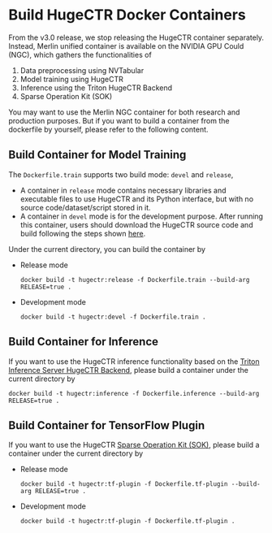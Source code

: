 # Build HugeCTR Docker Containers

From the v3.0 release, we stop releasing the HugeCTR container separately. Instead, Merlin unified container is available on the NVIDIA GPU Could (NGC), which gathers the functionalities of 

1. Data preprocessing using NVTabular
2. Model training using HugeCTR
3. Inference using the Triton HugeCTR Backend
4. Sparse Operation Kit (SOK)

You may want to use the Merlin NGC container for both research and production purposes. But if you want to build a container from the dockerfile by yourself, please refer to the following content.

## Build Container for Model Training

The `Dockerfile.train` supports two build mode: `devel` and `release`,

* A container in `release` mode contains necessary libraries and executable files to use HugeCTR and its Python interface,  but with no source code/dataset/script stored in it. 
* A container in `devel` mode is for the development purpose. After running this container, users should download the HugeCTR source code and build following the steps shown [here](../../docs/hugectr_user_guide.md#building-hugectr-from-scratch).

Under the current directory, you can build the container by

* Release mode
  ```
  docker build -t hugectr:release -f Dockerfile.train --build-arg RELEASE=true .
  ```
* Development mode
  ```
  docker build -t hugectr:devel -f Dockerfile.train .
  ```



## Build Container for Inference

If you want to use the HugeCTR inference functionality based on the [Triton Inference Server HugeCTR Backend](https://github.com/triton-inference-server/hugectr_backend), please build a container under the current directory by

```
docker build -t hugectr:inference -f Dockerfile.inference --build-arg RELEASE=true .
```



## Build Container for TensorFlow Plugin

If you want to use the HugeCTR [Sparse Operation Kit (SOK)](https://nvidia-merlin.github.io/HugeCTR/sparse_operation_kit/v1.0.0/index.html), please build a container under the current directory by

* Release mode
  ```
  docker build -t hugectr:tf-plugin -f Dockerfile.tf-plugin --build-arg RELEASE=true .
  ```
* Development mode
  ```
  docker build -t hugectr:tf-plugin -f Dockerfile.tf-plugin .
  ```

